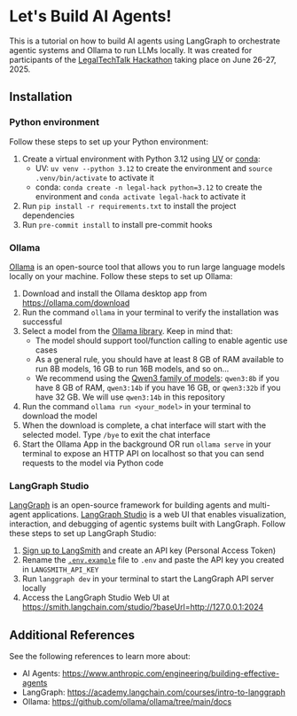 # Let's Build AI Agents!

This is a tutorial on how to build AI agents using LangGraph to orchestrate agentic systems and Ollama to run LLMs locally. It was created for participants of the [LegalTechTalk Hackathon](https://www.legaltech-talk.com/legaltechtalk-hackathon/) taking place on June 26-27, 2025.

## Installation

### Python environment

Follow these steps to set up your Python environment:
1. Create a virtual environment with Python 3.12 using [UV](https://docs.astral.sh/uv/getting-started/installation/) or [conda](https://docs.conda.io/projects/conda/en/stable/user-guide/install/index.html):
    - UV: `uv venv --python 3.12` to create the environment and `source .venv/bin/activate` to activate it
    - conda: `conda create -n legal-hack python=3.12` to create the environment and `conda activate legal-hack` to activate it
2. Run `pip install -r requirements.txt` to install the project dependencies
3. Run `pre-commit install` to install pre-commit hooks

### Ollama

[Ollama](https://ollama.com/) is an open-source tool that allows you to run large language models locally on your machine. Follow these steps to set up Ollama:
1. Download and install the Ollama desktop app from https://ollama.com/download
2. Run the command `ollama` in your terminal to verify the installation was successful
3. Select a model from the [Ollama library](https://ollama.com/library). Keep in mind that:
    - The model should support tool/function calling to enable agentic use cases
    - As a general rule, you should have at least 8 GB of RAM available to run 8B models, 16 GB to run 16B models, and so on...
    - We recommend using the [Qwen3 family of models](https://ollama.com/library/qwen3): `qwen3:8b` if you have 8 GB of RAM, `qwen3:14b` if you have 16 GB, or `qwen3:32b` if you have 32 GB. We will use `qwen3:14b` in this repository
4. Run the command `ollama run <your_model>` in your terminal to download the model
5. When the download is complete, a chat interface will start with the selected model. Type `/bye` to exit the chat interface
6. Start the Ollama App in the background OR run `ollama serve` in your terminal to expose an HTTP API on localhost so that you can send requests to the model via Python code

### LangGraph Studio

[LangGraph](https://langchain-ai.github.io/langgraph/) is an open-source framework for building agents and multi-agent applications. [LangGraph Studio](https://langchain-ai.github.io/langgraph/concepts/langgraph_studio/) is a web UI that enables visualization, interaction, and debugging of agentic systems built with LangGraph. Follow these steps to set up LangGraph Studio:
1. [Sign up to LangSmith](https://smith.langchain.com/settings?__hstc=5909356.74979cac47c29358b9e8426e0283c1f3.1750601004239.1750619531728.1750635426214.3&__hssc=5909356.4.1750635426214&__hsfp=268443588&_gl=1*1l57sy0*_gcl_au*Nzc0NTQ0NTcyLjE3NTA2MDEwMDI.*_ga*OTQ4MzIzOTcyLjE3NDA2MTgxMTQ.*_ga_47WX3HKKY2*czE3NTA2MzU0MjQkbzYkZzEkdDE3NTA2MzY1NjYkajYwJGwwJGgw) and create an API key (Personal Access Token)
2. Rename the [`.env.example`](./.env.example) file to `.env` and paste the API key you created in `LANGSMITH_API_KEY`
3. Run `langgraph dev` in your terminal to start the LangGraph API server locally
4. Access the LangGraph Studio Web UI at https://smith.langchain.com/studio/?baseUrl=http://127.0.0.1:2024

## Additional References

See the following references to learn more about:
- AI Agents: https://www.anthropic.com/engineering/building-effective-agents
- LangGraph: https://academy.langchain.com/courses/intro-to-langgraph
- Ollama: https://github.com/ollama/ollama/tree/main/docs
